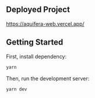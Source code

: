 ## Deployed Project
https://aquifera-web.vercel.app/

## Getting Started
First, install dependency:

```bash
yarn
```

Then, run the development server:

```bash
yarn dev
```
